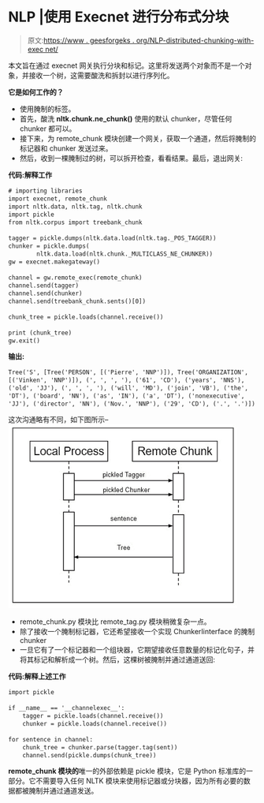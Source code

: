 # NLP |使用 Execnet 进行分布式分块

> 原文:[https://www . geesforgeks . org/NLP-distributed-chunking-with-exec net/](https://www.geeksforgeeks.org/nlp-distributed-chunking-with-execnet/)

本文旨在通过 execnet 网关执行分块和标记。这里将发送两个对象而不是一个对象，并接收一个树，这需要酸洗和拆封以进行序列化。

**它是如何工作的？**

*   使用腌制的标签。
*   首先，酸洗 **nltk.chunk.ne_chunk()** 使用的默认 chunker，尽管任何 chunker 都可以。
*   接下来，为 remote_chunk 模块创建一个网关，获取一个通道，然后将腌制的标记器和 chunker 发送过来。
*   然后，收到一棵腌制过的树，可以拆开检查，看看结果。最后，退出网关:

**代码:解释工作**

```
# importing libraries
import execnet, remote_chunk
import nltk.data, nltk.tag, nltk.chunk
import pickle
from nltk.corpus import treebank_chunk

tagger = pickle.dumps(nltk.data.load(nltk.tag._POS_TAGGER))
chunker = pickle.dumps(
        nltk.data.load(nltk.chunk._MULTICLASS_NE_CHUNKER))
gw = execnet.makegateway()

channel = gw.remote_exec(remote_chunk)
channel.send(tagger)
channel.send(chunker)
channel.send(treebank_chunk.sents()[0])

chunk_tree = pickle.loads(channel.receive())

print (chunk_tree)
gw.exit()
```

**输出:**

```
Tree('S', [Tree('PERSON', [('Pierre', 'NNP')]), Tree('ORGANIZATION',
[('Vinken', 'NNP')]), (', ', ', '), ('61', 'CD'), ('years', 'NNS'),
('old', 'JJ'), (', ', ', '), ('will', 'MD'), ('join', 'VB'), ('the',
'DT'), ('board', 'NN'), ('as', 'IN'), ('a', 'DT'), ('nonexecutive',
'JJ'), ('director', 'NN'), ('Nov.', 'NNP'), ('29', 'CD'), ('.', '.')]) 

```

这次沟通略有不同，如下图所示–
![](img/7cf02297ebbf2e194fb831b9d231e793.png)

*   remote_chunk.py 模块比 remote_tag.py 模块稍微复杂一点。
*   除了接收一个腌制标记器，它还希望接收一个实现 ChunkerIinterface 的腌制 chunker
*   一旦它有了一个标记器和一个组块器，它期望接收任意数量的标记化句子，并将其标记和解析成一个树。然后，这棵树被腌制并通过通道送回:

**代码:解释上述工作**

```
import pickle

if __name__ == '__channelexec__':
    tagger = pickle.loads(channel.receive())
    chunker = pickle.loads(channel.receive())

for sentence in channel:
    chunk_tree = chunker.parse(tagger.tag(sent))
    channel.send(pickle.dumps(chunk_tree))
```

**remote_chunk 模块的**唯一的外部依赖是 pickle 模块，它是 Python 标准库的一部分。它不需要导入任何 NLTK 模块来使用标记器或分块器，因为所有必要的数据都被腌制并通过通道发送。